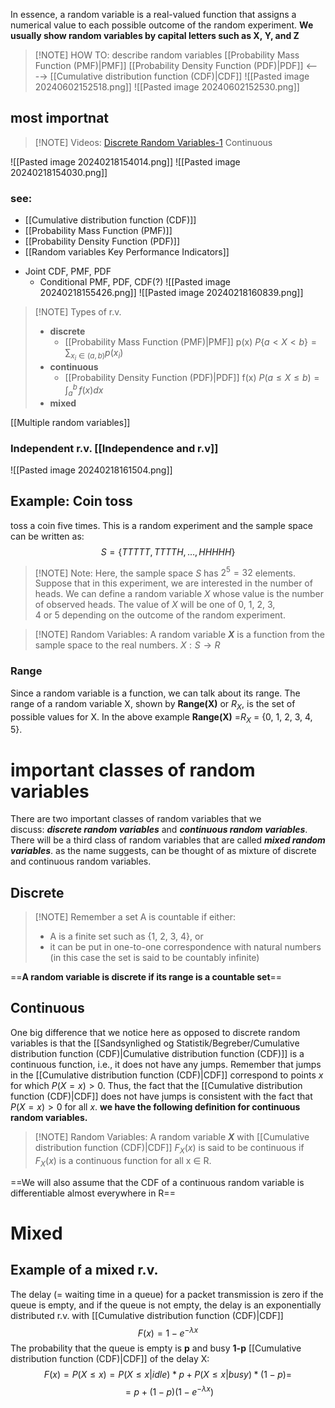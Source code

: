 In essence, a random variable is a real-valued function that assigns a numerical value to each possible outcome of the random experiment. **We usually show random variables by capital letters such as X, Y, and Z**


> [!NOTE] HOW TO: describe random variables
> [[Probability Mass Function (PMF)|PMF]] [[Probability Density Function (PDF)|PDF]] <----> [[Cumulative distribution function (CDF)|CDF]]
> ![[Pasted image 20240602152518.png]]
> ![[Pasted image 20240602152530.png]]

## most importnat

> [!NOTE] Videos:
> [Discrete Random Variables-1](https://www.youtube.com/watch?v=uSKBYIuzZfU&t=5s)
> Continuous

![[Pasted image 20240218154014.png]]
![[Pasted image 20240218154030.png]]

### see:
- [[Cumulative distribution function (CDF)]]
- [[Probability Mass Function (PMF)]]
- [[Probability Density Function (PDF)]]
- [[Random variables Key Performance Indicators]]
* Joint CDF, PMF, PDF
	* Conditional PMF, PDF, CDF(?)
![[Pasted image 20240218155426.png]]
![[Pasted image 20240218160839.png]]



> [!NOTE] Types of r.v.
> - **discrete**
> 	- [[Probability Mass Function (PMF)|PMF]] p(x)
> 	  $P\{a<X<b\}=\sum_{x_{i}\in(a,b)}p(x_{i})$
> - **continuous**
> 	- [[Probability Density Function (PDF)|PDF]] f(x)
> 	  $P(a\leq X\leq b)=\int_{a}^{b}  \, f(x)dx$
> - **mixed**
> 


[[Multiple random variables]]

### Independent r.v. [[Independence and r.v]]
![[Pasted image 20240218161504.png]] 

## Example: Coin toss
toss a coin five times. This is a random experiment and the sample space can be written as:
$$S = \{TTTTT,TTTTH,\dots ,HHHHH\} $$

> [!NOTE] Note:
> Here, the sample space *S* has $2^{5}=32$ elements. Suppose that in this experiment, we are interested in the number of heads. We can define a random variable *X* whose value is the number of observed heads. The value of *X* will be one of 0, 1, 2, 3, 4 or 5 depending on the outcome of the random experiment.


> [!NOTE] Random Variables:
> A random variable ***X*** is a function from the sample space to the real numbers.
> $X : S → R$

### Range
Since a random variable is a function, we can talk about its range. The range of a random variable X, shown by **Range(X)** or $R_X$, is the set of possible values for X. In the above example **Range(X)** =$R_X$ = {0, 1, 2, 3, 4, 5}. 

# important classes of random variables
There are two important classes of random variables that we discuss: **_discrete random variables_** and **_continuous random variables_**.
There will be a third class of random variables that are called ***mixed random variables***. as the name suggests, can be thought of as mixture of discrete and continuous random variables.
## Discrete

> [!NOTE] Remember
> a set A is countable if either:
> - A is a finite set such as {1, 2, 3, 4}, or
> - it can be put in one-to-one correspondence with natural numbers (in this case the set is said to be countably infinite)

==**A random variable is discrete if its range is a countable set**==
## Continuous 
One big difference that we notice here as opposed to discrete random variables is that the [[Sandsynlighed og Statistik/Begreber/Cumulative distribution function (CDF)|Cumulative distribution function (CDF)]] is a continuous function, i.e., it does not have any jumps. Remember that jumps in the [[Cumulative distribution function (CDF)|CDF]] correspond to points *x* for which $P(X = x) > 0$. Thus, the fact that the [[Cumulative distribution function (CDF)|CDF]] does not have jumps is consistent with the fact that $P(X = x) > 0$ for all *x*. **we have the following definition for continuous random variables.** 
> [!NOTE] Random Variables:
> A random variable ***X*** with  [[Cumulative distribution function (CDF)|CDF]] $F_X(x)$ is said to be continuous if $F_X(x)$ is a continuous function for all x ∈ R.

==We will also assume that the CDF of a continuous random variable is differentiable almost everywhere in R==

# Mixed
## Example of a mixed r.v.
The delay (= waiting time in a queue) for a packet transmission is zero if the queue is empty, and if the queue is not empty, the delay is an exponentially distributed r.v. with [[Cumulative distribution function (CDF)|CDF]]
$$F(x)=1-e^{-\lambda x}$$
The probability that the queue is empty is **p** and busy **1-p**
[[Cumulative distribution function (CDF)|CDF]] of the delay X:
$$F(x)=P(X\leq x)=P(X\leq x|idle)*p+P(X\leq x|busy)*(1-p)=$$
$$=p+(1-p)(1-e^{-\lambda x})$$
